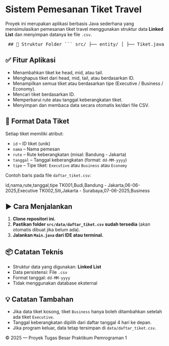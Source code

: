 # Sistem Pemesanan Tiket Travel

Proyek ini merupakan aplikasi berbasis Java sederhana yang mensimulasikan pemesanan tiket travel menggunakan struktur data **Linked List** dan menyimpan datanya ke file `.csv`.

<pre lang="markdown"> ## 📁 Struktur Folder ``` src/ ├── entity/ │ ├── Tiket.java // Class Tiket (model data tiket) │ └── Node.java // Node untuk Linked List ├── services/ │ └── ListStructure.java // Struktur Linked List untuk manajemen tiket ├── utils/ │ ├── InputHelper.java // Utility untuk input dari user │ ├── DateHelper.java // Utility untuk memilih tanggal keberangkatan │ └── CSVHelper.java // Utility untuk menyimpan dan membaca data ke/dari file CSV └── Main.java // Entry point program web/ ├── data/ │ └── daftar_tiket.csv // File penyimpanan data tiket ├── index.php // Tampilan halaman utama ├── tiket.php // Tampilan halaman semua tiket ├── tiket_business.php // Tampilan halaman tiket business ├── tiket_economy.php // Tampilan halaman tiket economy └── tiket_executive.php // Tampilan halaman tiket executive ``` </pre>

## ✅ Fitur Aplikasi

- Menambahkan tiket ke head, mid, atau tail.
- Menghapus tiket dari head, mid, tail, atau berdasarkan ID.
- Menampilkan semua tiket atau berdasarkan tipe (Executive / Business / Economy).
- Mencari tiket berdasarkan ID.
- Memperbarui rute atau tanggal keberangkatan tiket.
- Menyimpan dan membaca data secara otomatis ke/dari file CSV.

## 📝 Format Data Tiket

Setiap tiket memiliki atribut:

- `id` – ID tiket (unik)
- `nama` – Nama pemesan
- `rute` – Rute keberangkatan (misal: Bandung - Jakarta)
- `tanggal` – Tanggal keberangkatan (format: `dd-MM-yyyy`)
- `tipe` – Tipe tiket: `Executive` atau `Business` atau `Economy` 

Contoh baris pada file `daftar_tiket.csv`:

id,nama,rute,tanggal,tipe
TK001,Budi,Bandung - Jakarta,06-06-2025,Executive
TK002,Siti,Jakarta - Surabaya,07-06-2025,Business

## ▶️ Cara Menjalankan

1. **Clone repositori ini.**
2. **Pastikan folder `src/data/daftar_tiket.csv` sudah tersedia** (akan otomatis dibuat jika belum ada).
3. **Jalankan `Main.java` dari IDE atau terminal.**

## 📦 Catatan Teknis

- Struktur data yang digunakan: **Linked List**
- Data persistensi: File `.csv`
- Format tanggal: `dd-MM-yyyy`
- Tidak menggunakan database eksternal

## 💡 Catatan Tambahan

- Jika data tiket kosong, tiket `Business` hanya boleh ditambahkan setelah ada tiket `Executive`.
- Tanggal keberangkatan dipilih dari daftar tanggal 4 hari ke depan.
- Jika program keluar, data tetap tersimpan di `data/daftar_tiket.csv`.


© 2025 — Proyek Tugas Besar Praktikum Pemrograman 1
